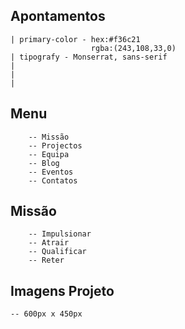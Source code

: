 ## Apontamentos
    | primary-color - hex:#f36c21
                      rgba:(243,108,33,0)
    | tipografy - Monserrat, sans-serif
    |
    |
    |
## Menu
    	-- Missão
        -- Projectos
        -- Equipa
        -- Blog
        -- Eventos
        -- Contatos

## Missão
        -- Impulsionar
        -- Atrair
        -- Qualificar
        -- Reter

## Imagens Projeto

    -- 600px x 450px